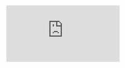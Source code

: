 <p/>
<div class='embed-container'><iframe src='http://www.youtube.com/embed/4p5tR6I2mIs' frameborder='0' allowfullscreen></iframe></div>
